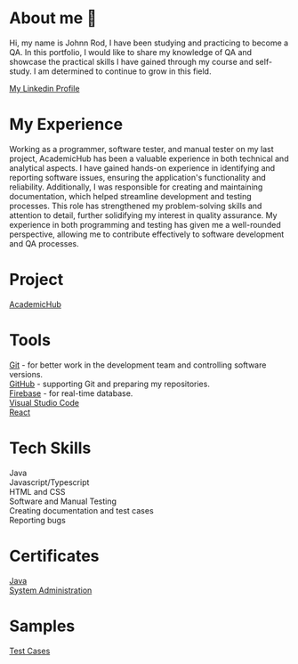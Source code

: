 # About me 👋
Hi, my name is Johnn Rod, I have been studying and practicing to become a QA. In this portfolio, I would like to share my knowledge of QA and showcase the practical skills I have gained through my course and self-study. I am determined to continue to grow in this field.

[My Linkedin Profile](www.linkedin.com/in/rod-bacoto-168467332)<br/>

# My Experience
Working as a programmer, software tester, and manual tester on my last project, AcademicHub has been a valuable experience in both technical and analytical aspects. I have gained hands-on experience in identifying and reporting software issues, ensuring the application's functionality and reliability. Additionally, I was responsible for creating and maintaining documentation, which helped streamline development and testing processes. This role has strengthened my problem-solving skills and attention to detail, further solidifying my interest in quality assurance. My experience in both programming and testing has given me a well-rounded perspective, allowing me to contribute effectively to software development and QA processes.

# Project
[AcademicHub](https://l.facebook.com/l.php?u=https%3A%2F%2Facademic-hub-bcdp.netlify.app%2Fregister%3Ffbclid%3DIwZXh0bgNhZW0CMTAAAR2IOG3MAU1HKdaFQhgSysTUy0_86x-jiDE2plU1_MOObstU2hLndnj5gu0_aem_mblFLsNLAxDnQC-CspM5JA&h=AT1636jlCRlBVPOuRS0Xm7Cfobqqrs4KfdX8Eegxn_jMEm12a-I6DPYhq5dakLsKQSZFcckW6SlCyZ81PUrsMo9xfxfXNhckce5qqsY5cB7FLNlBKlhTDd9jqGUJwgm814R2fqtrXKZ1WJKoL68Yug)<br/>

# Tools
[Git](https://git-scm.com/) - for better work in the development team and controlling software versions.<br/>
[GitHub](https://github.com/) - supporting Git and preparing my repositories.<br/>
[Firebase](https://firebase.google.com/) - for real-time database.<br/>
[Visual Studio Code](https://code.visualstudio.com/)<br/>
[React](https://react.dev/)<br/>

# Tech Skills
Java<br/>
Javascript/Typescript<br/>
HTML and CSS<br/>
Software and Manual Testing<br/>
Creating documentation and test cases<br/>
Reporting bugs<br/>

# Certificates
[Java](https://drive.google.com/file/d/1cKVzPh30T-eFC1ufwP-WyUfexX0jx8Pf/view?usp=drive_link)<br/>
[System Administration](https://drive.google.com/file/d/1A8HPmgNP1pJ4qagTQMoLzaad0_rfDODm/view?usp=drive_link)<br/>

# Samples
[Test Cases](https://drive.google.com/file/d/1egk2EW3IqEdvPE4wlTT1KsxOrW3PDk2l/view?usp=drive_link)<br/>




